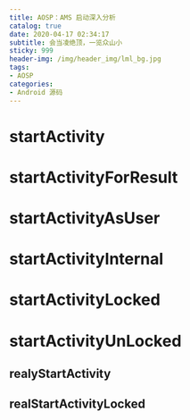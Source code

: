 ```yaml
---
title: AOSP：AMS 启动深入分析
catalog: true
date: 2020-04-17 02:34:17
subtitle: 会当凌绝顶，一览众山小
sticky: 999
header-img: /img/header_img/lml_bg.jpg
tags:
- AOSP
categories:
- Android 源码
---
```


# startActivity

# startActivityForResult

# startActivityAsUser

# startActivityInternal

# startActivityLocked

# startActivityUnLocked

## realyStartActivity

## realStartActivityLocked
